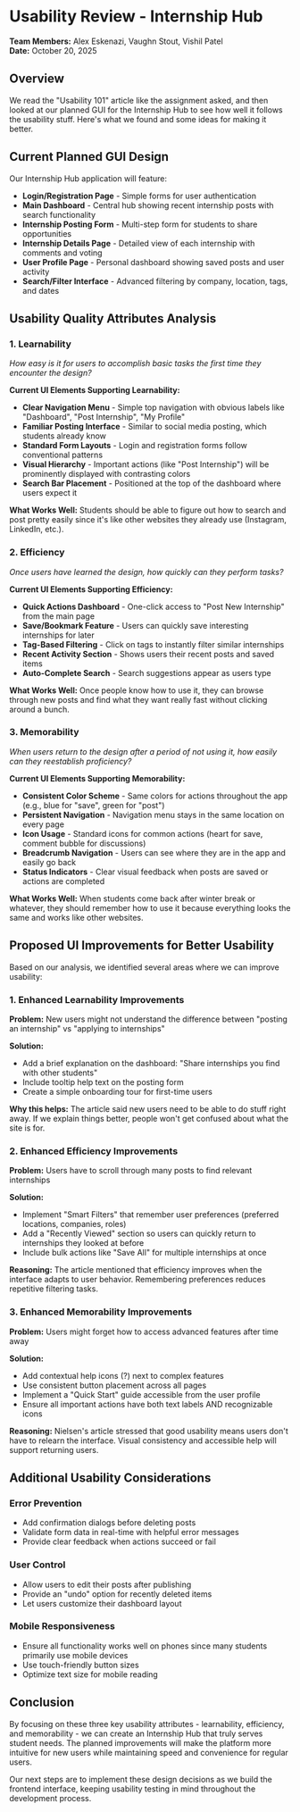 # Usability Review - Internship Hub

**Team Members:** Alex Eskenazi, Vaughn Stout, Vishil Patel  
**Date:** October 20, 2025

## Overview

We read the "Usability 101" article like the assignment asked, and then looked at our planned GUI for the Internship Hub to see how well it follows the usability stuff. Here's what we found and some ideas for making it better.

## Current Planned GUI Design

Our Internship Hub application will feature:

- **Login/Registration Page** - Simple forms for user authentication
- **Main Dashboard** - Central hub showing recent internship posts with search functionality
- **Internship Posting Form** - Multi-step form for students to share opportunities
- **Internship Details Page** - Detailed view of each internship with comments and voting
- **User Profile Page** - Personal dashboard showing saved posts and user activity
- **Search/Filter Interface** - Advanced filtering by company, location, tags, and dates

## Usability Quality Attributes Analysis

### 1. Learnability
*How easy is it for users to accomplish basic tasks the first time they encounter the design?*

**Current UI Elements Supporting Learnability:**
- **Clear Navigation Menu** - Simple top navigation with obvious labels like "Dashboard", "Post Internship", "My Profile"
- **Familiar Posting Interface** - Similar to social media posting, which students already know
- **Standard Form Layouts** - Login and registration forms follow conventional patterns
- **Visual Hierarchy** - Important actions (like "Post Internship") will be prominently displayed with contrasting colors
- **Search Bar Placement** - Positioned at the top of the dashboard where users expect it

**What Works Well:**
Students should be able to figure out how to search and post pretty easily since it's like other websites they already use (Instagram, LinkedIn, etc.).

### 2. Efficiency
*Once users have learned the design, how quickly can they perform tasks?*

**Current UI Elements Supporting Efficiency:**
- **Quick Actions Dashboard** - One-click access to "Post New Internship" from the main page
- **Save/Bookmark Feature** - Users can quickly save interesting internships for later
- **Tag-Based Filtering** - Click on tags to instantly filter similar internships
- **Recent Activity Section** - Shows users their recent posts and saved items
- **Auto-Complete Search** - Search suggestions appear as users type

**What Works Well:**
Once people know how to use it, they can browse through new posts and find what they want really fast without clicking around a bunch.

### 3. Memorability
*When users return to the design after a period of not using it, how easily can they reestablish proficiency?*

**Current UI Elements Supporting Memorability:**
- **Consistent Color Scheme** - Same colors for actions throughout the app (e.g., blue for "save", green for "post")
- **Persistent Navigation** - Navigation menu stays in the same location on every page
- **Icon Usage** - Standard icons for common actions (heart for save, comment bubble for discussions)
- **Breadcrumb Navigation** - Users can see where they are in the app and easily go back
- **Status Indicators** - Clear visual feedback when posts are saved or actions are completed

**What Works Well:**
When students come back after winter break or whatever, they should remember how to use it because everything looks the same and works like other websites.

## Proposed UI Improvements for Better Usability

Based on our analysis, we identified several areas where we can improve usability:

### 1. Enhanced Learnability Improvements

**Problem:** New users might not understand the difference between "posting an internship" vs "applying to internships"

**Solution:** 
- Add a brief explanation on the dashboard: "Share internships you find with other students" 
- Include tooltip help text on the posting form
- Create a simple onboarding tour for first-time users

**Why this helps:** The article said new users need to be able to do stuff right away. If we explain things better, people won't get confused about what the site is for.

### 2. Enhanced Efficiency Improvements  

**Problem:** Users have to scroll through many posts to find relevant internships

**Solution:**
- Implement "Smart Filters" that remember user preferences (preferred locations, companies, roles)
- Add a "Recently Viewed" section so users can quickly return to internships they looked at before
- Include bulk actions like "Save All" for multiple internships at once

**Reasoning:** The article mentioned that efficiency improves when the interface adapts to user behavior. Remembering preferences reduces repetitive filtering tasks.

### 3. Enhanced Memorability Improvements

**Problem:** Users might forget how to access advanced features after time away

**Solution:**
- Add contextual help icons (?) next to complex features
- Use consistent button placement across all pages
- Implement a "Quick Start" guide accessible from the user profile
- Ensure all important actions have both text labels AND recognizable icons

**Reasoning:** Nielsen's article stressed that good usability means users don't have to relearn the interface. Visual consistency and accessible help will support returning users.

## Additional Usability Considerations

### Error Prevention
- Add confirmation dialogs before deleting posts
- Validate form data in real-time with helpful error messages
- Provide clear feedback when actions succeed or fail

### User Control
- Allow users to edit their posts after publishing
- Provide an "undo" option for recently deleted items  
- Let users customize their dashboard layout

### Mobile Responsiveness
- Ensure all functionality works well on phones since many students primarily use mobile devices
- Use touch-friendly button sizes
- Optimize text size for mobile reading

## Conclusion

By focusing on these three key usability attributes - learnability, efficiency, and memorability - we can create an Internship Hub that truly serves student needs. The planned improvements will make the platform more intuitive for new users while maintaining speed and convenience for regular users.

Our next steps are to implement these design decisions as we build the frontend interface, keeping usability testing in mind throughout the development process.